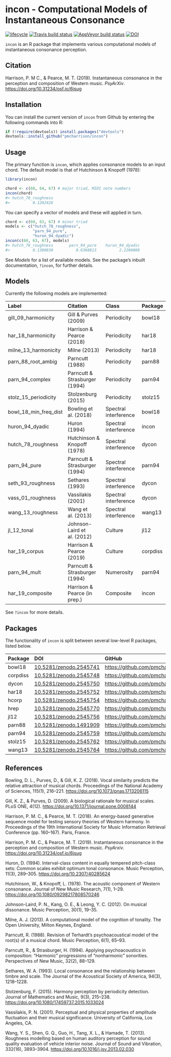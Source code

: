 
# incon - Computational Models of Instantaneous Consonance

[![lifecycle](https://img.shields.io/badge/lifecycle-maturing-blue.svg)](https://www.tidyverse.org/lifecycle/#maturing)
[![Travis build
status](https://travis-ci.org/pmcharrison/incon.svg?branch=master)](https://travis-ci.org/pmcharrison/incon)
[![AppVeyor build
status](https://ci.appveyor.com/api/projects/status/github/pmcharrison/incon?branch=master&svg=true)](https://ci.appveyor.com/project/pmcharrison/incon)
[![DOI](https://zenodo.org/badge/DOI/10.5281/zenodo.2545766.svg)](https://doi.org/10.5281/zenodo.2545766)

`incon` is an R package that implements various computational models of
instantaneous consonance perception.

## Citation

Harrison, P. M C., & Pearce, M. T. (2019). Instantaneous consonance in
the perception and composition of Western music. *PsyArXiv*.
<https://doi.org/10.31234/osf.io/6jsug>

## Installation

You can install the current version of `incon` from Github by entering
the following commands into R:

``` r
if (!require(devtools)) install.packages("devtools")
devtools::install_github("pmcharrison/incon")
```

## Usage

The primary function is `incon`, which applies consonance models to an
input chord. The default model is that of Hutchinson & Knopoff (1978):

``` r
library(incon)

chord <- c(60, 64, 67) # major triad, MIDI note numbers
incon(chord)
#> hutch_78_roughness 
#>          0.1202426
```

You can specify a vector of models and these will applied in turn.

``` r
chord <- c(60, 63, 67) # minor triad
models <- c("hutch_78_roughness", 
            "parn_94_pure",
            "huron_94_dyadic")
incon(c(60, 63, 67), models)
#> hutch_78_roughness       parn_94_pure    huron_94_dyadic 
#>          0.1300830          0.6368813          2.2200000
```

See *Models* for a list of available models. See the package’s inbuilt
documentation, `?incon`, for further details.

## Models

Currently the following models are
implemented:

| Label                     | Citation                      | Class                 | Package  |
| :------------------------ | :---------------------------- | :-------------------- | :------- |
| gill\_09\_harmonicity     | Gill & Purves (2009)          | Periodicity           | bowl18   |
| har\_18\_harmonicity      | Harrison & Pearce (2018)      | Periodicity           | har18    |
| milne\_13\_harmonicity    | Milne (2013)                  | Periodicity           | har18    |
| parn\_88\_root\_ambig     | Parncutt (1988)               | Periodicity           | parn88   |
| parn\_94\_complex         | Parncutt & Strasburger (1994) | Periodicity           | parn94   |
| stolz\_15\_periodicity    | Stolzenburg (2015)            | Periodicity           | stolz15  |
| bowl\_18\_min\_freq\_dist | Bowling et al. (2018)         | Spectral interference | bowl18   |
| huron\_94\_dyadic         | Huron (1994)                  | Spectral interference | incon    |
| hutch\_78\_roughness      | Hutchinson & Knopoff (1978)   | Spectral interference | dycon    |
| parn\_94\_pure            | Parncutt & Strasburger (1994) | Spectral interference | parn94   |
| seth\_93\_roughness       | Sethares (1993)               | Spectral interference | dycon    |
| vass\_01\_roughness       | Vassilakis (2001)             | Spectral interference | dycon    |
| wang\_13\_roughness       | Wang et al. (2013)            | Spectral interference | wang13   |
| jl\_12\_tonal             | Johnson-Laird et al. (2012)   | Culture               | jl12     |
| har\_19\_corpus           | Harrison & Pearce (2019)      | Culture               | corpdiss |
| parn\_94\_mult            | Parncutt & Strasburger (1994) | Numerosity            | parn94   |
| har\_19\_composite        | Harrison & Pearce (in prep.)  | Composite             | incon    |

See `?incon` for more details.

## Packages

The functionality of `incon` is split between several low-level R
packages, listed
below.

| Package  | DOI                                                              | GitHub                                    |
| :------- | :--------------------------------------------------------------- | :---------------------------------------- |
| bowl18   | [10.5281/zenodo.2545741](https://doi.org/10.5281/zenodo.2545741) | <https://github.com/pmcharrison/bowl18>   |
| corpdiss | [10.5281/zenodo.2545748](https://doi.org/10.5281/zenodo.2545748) | <https://github.com/pmcharrison/corpdiss> |
| dycon    | [10.5281/zenodo.2545750](https://doi.org/10.5281/zenodo.2545750) | <https://github.com/pmcharrison/dycon>    |
| har18    | [10.5281/zenodo.2545752](https://doi.org/10.5281/zenodo.2545752) | <https://github.com/pmcharrison/har18>    |
| hcorp    | [10.5281/zenodo.2545754](https://doi.org/10.5281/zenodo.2545754) | <https://github.com/pmcharrison/hcorp>    |
| hrep     | [10.5281/zenodo.2545770](https://doi.org/10.5281/zenodo.2545770) | <https://github.com/pmcharrison/hrep>     |
| jl12     | [10.5281/zenodo.2545756](https://doi.org/10.5281/zenodo.2545756) | <https://github.com/pmcharrison/jl12>     |
| parn88   | [10.5281/zenodo.1491909](https://doi.org/10.5281/zenodo.1491909) | <https://github.com/pmcharrison/parn88>   |
| parn94   | [10.5281/zenodo.2545759](https://doi.org/10.5281/zenodo.2545759) | <https://github.com/pmcharrison/parn94>   |
| stolz15  | [10.5281/zenodo.2545762](https://doi.org/10.5281/zenodo.2545762) | <https://github.com/pmcharrison/stolz15>  |
| wang13   | [10.5281/zenodo.2545764](https://doi.org/10.5281/zenodo.2545764) | <https://github.com/pmcharrison/wang13>   |

## References

Bowling, D. L., Purves, D., & Gill, K. Z. (2018). Vocal similarity
predicts the relative attraction of musical chords. Proceedings of the
National Academy of Sciences, 115(1), 216–221.
<https://doi.org/10.1073/pnas.1713206115>

Gill, K. Z., & Purves, D. (2009). A biological rationale for musical
scales. PLoS ONE, 4(12). <https://doi.org/10.1371/journal.pone.0008144>

Harrison, P. M. C., & Pearce, M. T. (2018). An energy-based generative
sequence model for testing sensory theories of Western harmony. In
Proceedings of the 19th International Society for Music Information
Retrieval Conference (pp. 160–167). Paris, France.

Harrison, P. M. C., & Pearce, M. T. (2019). Instantaneous consonance in
the perception and composition of Western music. *PsyArxiv*.
<https://doi.org/10.31234/osf.io/6jsug>

Huron, D. (1994). Interval-class content in equally tempered pitch-class
sets: Common scales exhibit optimum tonal consonance. Music Perception,
11(3), 289–305. <https://doi.org/10.2307/40285624>

Hutchinson, W., & Knopoff, L. (1978). The acoustic component of Western
consonance. Journal of New Music Research, 7(1), 1–29.
<https://doi.org/10.1080/09298217808570246>

Johnson-Laird, P. N., Kang, O. E., & Leong, Y. C. (2012). On musical
dissonance. Music Perception, 30(1), 19–35.

Milne, A. J. (2013). A computational model of the cognition of tonality.
The Open University, Milton Keynes, England.

Parncutt, R. (1988). Revision of Terhardt’s psychoacoustical model of
the root(s) of a musical chord. Music Perception, 6(1), 65–93.

Parncutt, R., & Strasburger, H. (1994). Applying psychoacoustics in
composition: “Harmonic” progressions of “nonharmonic” sonorities.
Perspectives of New Music, 32(2), 88–129.

Sethares, W. A. (1993). Local consonance and the relationship between
timbre and scale. The Journal of the Acoustical Society of America,
94(3), 1218–1228.

Stolzenburg, F. (2015). Harmony perception by periodicity detection.
Journal of Mathematics and Music, 9(3), 215–238.
<https://doi.org/10.1080/17459737.2015.1033024>

Vassilakis, P. N. (2001). Perceptual and physical properties of
amplitude fluctuation and their musical significance. University of
California, Los Angeles, CA.

Wang, Y. S., Shen, G. Q., Guo, H., Tang, X. L., & Hamade, T. (2013).
Roughness modelling based on human auditory perception for sound quality
evaluation of vehicle interior noise. Journal of Sound and Vibration,
332(16), 3893–3904. <https://doi.org/10.1016/j.jsv.2013.02.030>
